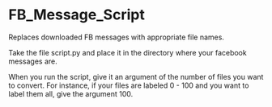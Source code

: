 # FB_Message_Script
Replaces downloaded FB messages with appropriate file names.

Take the file script.py and place it in the directory where your facebook messages are.

When you run the script, give it an argument of the number of files you want to convert. For instance, if your files are labeled 0 - 100 and you want to label them all, give the argument 100.
